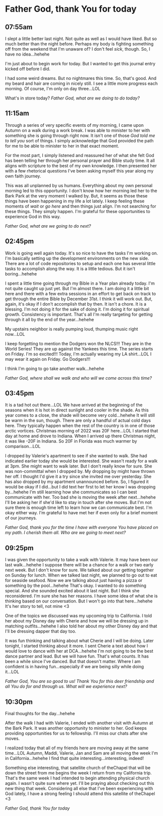 # Father God, thank You for today

## 07:55am

I slept a little better last night. Not quite as well as I would have liked. But so much better than the night before. Perhaps my body is fighting something off from the weekend that I'm unaware of? I don't feel *sick*, though. So, I have no idea...hehehe

I'm just about to begin work for today. But I wanted to get this journal entry kicked off before I did.

I had some weird dreams. But no nightmares this time. So, that's good. And my beard and hair are coming in nicely still. I see a little more progress each morning. Of course, I'm only on day three...LOL

What's in store today? *Father God, what are we doing to do today?*

## 11:15am

Through a series of very specific events of my morning, I came upon Autumn on a walk during a work break. I was able to minister to her with something she is going through right now. It isn't one of those *God told me to tell you* sort of things. I simply acknowledge that God provided the path for me to be able to minister to her in that exact moment.

For the most part, I simply listened and reassured her of what she felt God has been telling her through her personal prayer and Bible study time. It all aligns with scripture to the best of my own knowledge. I then presented her with a few rhetorical questions I've been asking myself this year along my own faith journey.

This was all unplanned by us humans. Everything about my own personal morning led to this opportunity. I don't know how her morning led her to the Bark Park at the very moment I walked by. But, it seems as those these things have been happening in my life a lot lately. I keep feeling these moments of *wait* or *go here* and then things just align. I'm not searching for these things. They simply happen. I'm grateful for these opportunities to experience God in this way.

*Father God, what are we going to do next?*

## 02:45pm

Work is going well again today. It's so nice to have the tasks I'm working on. I'm basically setting up the development environments on the new side. There are a lot of code repositories to setup and each one has several little tasks to accomplish along the way. It is a little tedious. But it isn't boring...hehehe

I spent a little time going through my Bible in a Year plan already today. I'm not quite caught up just yet. But I'm almost there. I am doing it a little bit here and there with a few extra sessions in an effort to get back on track to get through the entire Bible by December 31st. I think it will work out. But, again, it's okay if I don't accomplish that by then. It isn't a chore. It is a blessing. I'm not doing it for the sake of doing it. I'm doing it for spiritual growth. Consistency is important. That's all I'm really targeting for getting through it all by the end of the year...hehehe

My upstairs neighbor is really pumping loud, thumping music right now...LOL

I keep forgetting to mention the Dodgers won the NLCS!!! They are in the World Series! They are up against the Yankees this time. The series starts on Friday. I'm so excited!!! Today, I'm actually wearing my LA shirt...LOL I may wear it again on Friday. Go Dodgers!!!

I think I'm going to go take another walk...hehehe

*Father God, where shall we walk and who will we come across this time?*

## 03:45pm

It is a tad hot out there...LOL We have arrived at the beginning of the seasons when it is hot in direct sunlight and cooler in the shade. As this year comes to a close, the shade will become very cold...hehehe It will still be warm in the sun, though. There are only a handful of actual cold days here. They typically happen when the rest of the country is in one of those arctic vortices. Christmas morning of 2022 was 20F here...LOL I started that day at home and drove to Indiana. When I arrived up there Christmas night, it was like -20F in Indiana. So 20F in Florida was much warmer by comparison...LOL

I dropped by Valerie's apartment to see if she wanted to walk. She had indicated earlier today she would be interested. She wasn't ready for a walk at 3pm. She might want to walk later. But I don't really know for sure. She was non-committal when I dropped by. My dropping by might have thrown her off. I thought I'd give it a try since she invited me over yesterday. She has also dropped by my apartment unannounced before. So, I figured it would be okay if I did...but I did text her first to let her know I was dropping by...hehehe I'm still learning how she communicates so I can best communicate with her. Too bad she is moving the week after next...hehehe I'll be asking her if she'd like to stay in touch after she moves. But I'm not sure there is enough time left to learn how we can communicate best. I'm okay either way. I'm grateful to have met her if even only for a brief moment of our journeys.

*Father God, thank you for the time I have with everyone You have placed on my path. I cherish them all. Who are we going to meet next?*

## 09:25pm

I was given the opportunity to take a walk with Valerie. It may have been our last walk...hehehe I suppose there will be a chance for a walk or two early next week. But I don't know for sure. We talked about our getting together on Sunday for lunch. When we talked last night, we planned to go out to eat for seaside seafood. Now we are talking about just having a pizza or something by the pool...hehehe That's okay. I wanted to do something special. And she sounded excited about it last night. But I think she reconsidered. I'm sure she has her reasons. I have some idea of what she is thinking based on our conversation. But I won't go into that here...hehehe It's her story to tell, not mine <3

One of the topics we discussed was my upcoming trip to California. I told her about my Disney day with Cherie and how we will be dressing up in matching outfits...hehehe I also told her about my other Disney day and that I'll be dressing dapper that day too.

It was fun thinking and talking about what Cherie and I will be doing. Later tonight, I started thinking about it more. I sent Cherie a text about how I would love to dance with her at DCA...hehehe I'm not going to be the best dance partner and lead. But we will have fun. That's what counts. It has been a while since I've danced. But that doesn't matter. Where I am confident is in having fun...especially if we are being silly while doing it...LOL

*Father God, You are so good to us! Thank You for this deer friendship and all You do for and through us. What will we experience next?*

## 10:30pm

Final thoughts for the day...hehehe

After the walk I had with Valerie, I ended with another visit with Autumn at the Bark Park. It was another opportunity to minister to her. God keeps providing opportunities for us to fellowship. I'll miss our chats after she moves.

I realized today that all of my friends here are moving away at the same time...LOL Autumn, Maddi, Valerie, Jan and Sam are all moving the week I'm in California...hehehe I find that quite interesting...interesting, indeed!

Something else interesting, that satellite church of theChapel that will be down the street from me begins the week I return from my California trip. That's the same week I had intended to begin attending physical church again. I wasn't quite sure where yet. I'll be praying about checking out this new thing that week. Considering all else that I've been experiencing with God lately, I have a strong feeling I should attend this satellite of theChapel <3

*Father God, thank You for today*